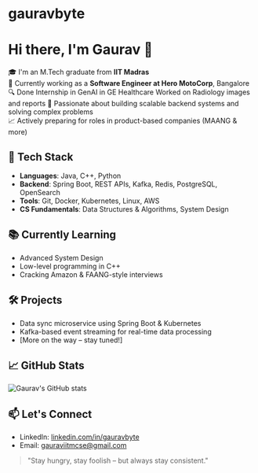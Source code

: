 # gauravbyte
# Hi there, I'm Gaurav 👋

🎓 I'm an M.Tech graduate from **IIT Madras**  
💼 Currently working as a **Software Engineer at Hero MotoCorp**, Bangalore 
🔍 Done Internship in GenAI in GE Healthcare Worked on Radiology images and reports
🚀 Passionate about building scalable backend systems and solving complex problems  
📈 Actively preparing for roles in product-based companies (MAANG & more)

## 🧠 Tech Stack
- **Languages**: Java, C++, Python
- **Backend**: Spring Boot, REST APIs, Kafka, Redis, PostgreSQL, OpenSearch
- **Tools**: Git, Docker, Kubernetes, Linux, AWS
- **CS Fundamentals**: Data Structures & Algorithms, System Design

## 📚 Currently Learning
- Advanced System Design  
- Low-level programming in C++  
- Cracking Amazon & FAANG-style interviews  

## 🛠️ Projects
- Data sync microservice using Spring Boot & Kubernetes
- Kafka-based event streaming for real-time data processing
- [More on the way – stay tuned!]

## 📈 GitHub Stats
![Gaurav's GitHub stats](https://github-readme-stats.vercel.app/api?username=gauravbyte&show_icons=true&theme=github_dark)

## 📫 Let's Connect
- LinkedIn: [linkedin.com/in/gauravbyte](https://www.linkedin.com/in/gauravbyte/)
- Email: gauraviitmcse@gmail.com

> "Stay hungry, stay foolish – but always stay consistent."

